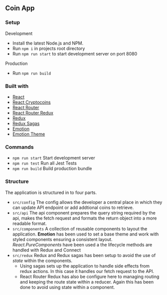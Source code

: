 ## Coin App

### Setup

Development 

- Install the latest Node.js and NPM.
- Run `npm i` in projects root directory
- Run `npm run start` to start development server on port 8080

Production

-  Run `npm run build`

### Built with

- [React](https://reactjs.org/)
- [React Cryptocoins](https://github.com/kirillshevch/react-cryptocoins)
- [React Router](https://github.com/ReactTraining/react-router)
- [React Router Redux](https://github.com/ReactTraining/react-router/tree/master/packages/react-router-redux)
- [Redux](https://redux.js.org/)
- [Redux Sagas](https://redux-saga.js.org/)
- [Emotion](https://emotion.sh/)
- [Emotion Theme](https://github.com/emotion-js/emotion/tree/master/packages/emotion-theming)

### Commands

- `npm run start` Start development server
- `npm run test` Run all Jest Tests
- `npm run build` Build production bundle

### Structure

The application is structured in to four parts.

- `src/config` The config allows the developer a central place in which they can update API endpoint or add addtional coins to retrieve.
- `src/api` The api component prepares the query string required by the api, makes the fetch request and formats the return object into a more readable format.
- `src/components` A collection of reusable components to layout the application. **Emotion** has been used to set a base theme and work with styled components ensuring a consistent layout. *React.PureComponents* have been used a the lifecycle methods are handled with Redux and Connect 
- `src/redux` Redux and Redux sagas has been setup to avoid the use of *state* within the components. 
  - Using sagas sets up the application to handle side effects from redux actions. In this case it handles our fetch request to the API.
  - React Router Redux has also be configure here to managing routing and keeping the route state within a reducer. Again this has been done to avoid using state within a component.


